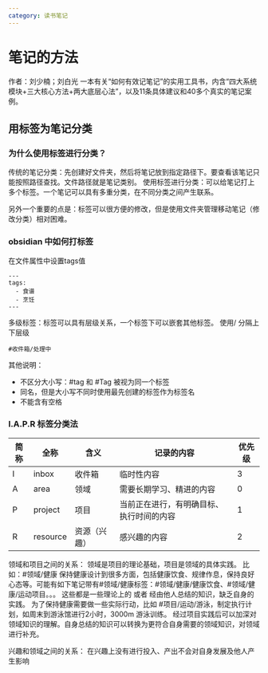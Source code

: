 ```yaml
---
category: 读书笔记
---
```

# 笔记的方法
作者：刘少楠；刘白光
一本有关“如何有效记笔记”的实用工具书，内含“四大系统模块+三大核心方法+两大底层心法”，以及11条具体建议和40多个真实的笔记案例。
<!-- more -->

## 用标签为笔记分类
### 为什么使用标签进行分类？
传统的笔记分类：先创建好文件夹，然后将笔记放到指定路径下。要查看该笔记只能按照路径查找。文件路径就是笔记类别。
使用标签进行分类：可以给笔记打上多个标签。一个笔记可以具有多重分类，在不同分类之间产生联系。

另外一个重要的点是：标签可以很方便的修改，但是使用文件夹管理移动笔记（修改分类）相对困难。
### obsidian 中如何打标签
在文件属性中设置tags值
``` 
---
tags:
  - 食谱
  - 烹饪
---
```
多级标签：标签可以具有层级关系，一个标签下可以嵌套其他标签。
使用/ 分隔上下层级
```
#收件箱/处理中
```

其他说明：
- 不区分大小写：\#tag 和 \#Tag 被视为同一个标签
- 同名，但是大小写不同时使用最先创建的标签作为标签名
- 不能含有空格

### I.A.P.R 标签分类法

| 简称  | 全称       | 含义     | 记录的内容                | 优先级 |
| --- | -------- | ------ | -------------------- | --- |
| I   | inbox    | 收件箱    | 临时性内容                | 3   |
| A   | area     | 领域     | 需要长期学习、精进的内容         | 0   |
| P   | project  | 项目     | 当前正在进行，有明确目标、执行时间的内容 | 1   |
| R   | resource | 资源（兴趣） | 感兴趣的内容               | 2   |

领域和项目之间的关系：
领域是项目的理论基础，项目是领域的具体实践。
比如：\#领域/健康
保持健康设计到很多方面，包括健康饮食、规律作息，保持良好心态等。可能有如下笔记带有\#领域/健康标签：\#领域/健康/健康饮食、\#领域/健康/运动项目。。。
这些都是一些理论上的 或者 经由他人总结的知识，缺乏自身的实践。
为了保持健康需要做一些实际行动，比如 \#项目/运动/游泳，制定执行计划，如周末到游泳馆进行2小时，3000m 游泳训练。
经过项目实践后可以加深对领域知识的理解。自身总结的知识可以转换为更符合自身需要的领域知识，对领域进行补充。

兴趣和领域之间的关系：
在兴趣上没有进行投入、产出不会对自身发展及他人产生影响

